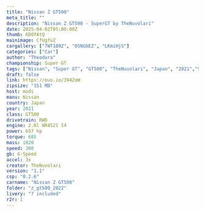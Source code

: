 ```yaml
---
title: "Nissan Z GT500"
meta_title: ""
description: "Nissan Z GT500 - SuperGT by TheNuvolari"
date: 2025-04-02T05:00:00Z
thumb: 6D0YAtQ
mainimage: CfUgfuZ
cargallery: ["7WT189Z", "05NGbEZ", "LKmiHjS"]
categories: ["Car"]
author: "Theodora"
championship: Super GT
tags: ["Nissan", "Super GT", "GT500", "TheNuvolari", "Japan", "2021","Sports Car"]
draft: false
link: https://ouo.io/394ZeW
zipsize: "151 MB"
host: mods
manu: Nissan
country: Japan
year: 2021
class: GT500
drivetrain: RWD
engine: 2.0l NR4S21 I4
power: 657 hp
torque: 685
mass: 1020
speed: 300
gb: 6-Speed
accel: 3s
creator: TheNuvolari
version: "1.1"
csp: "0.2.6"
carname: "Nissan Z GT500"
folder: "z_gt500_2022"
livery: "7 included"
r2r: 1
---
```

